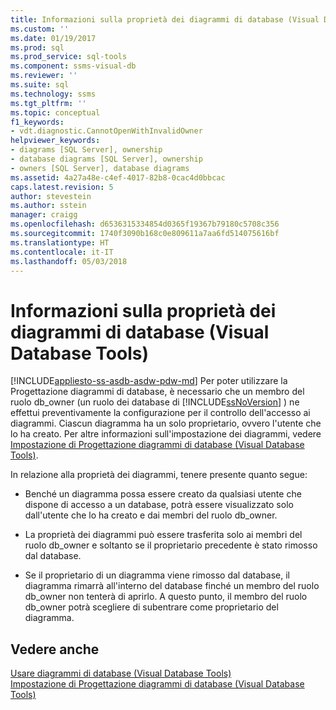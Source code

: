```yaml
---
title: Informazioni sulla proprietà dei diagrammi di database (Visual Database Tools) | Microsoft Docs
ms.custom: ''
ms.date: 01/19/2017
ms.prod: sql
ms.prod_service: sql-tools
ms.component: ssms-visual-db
ms.reviewer: ''
ms.suite: sql
ms.technology: ssms
ms.tgt_pltfrm: ''
ms.topic: conceptual
f1_keywords:
- vdt.diagnostic.CannotOpenWithInvalidOwner
helpviewer_keywords:
- diagrams [SQL Server], ownership
- database diagrams [SQL Server], ownership
- owners [SQL Server], database diagrams
ms.assetid: 4a27a48e-c4ef-4017-82b8-0cac4d0bbcac
caps.latest.revision: 5
author: stevestein
ms.author: sstein
manager: craigg
ms.openlocfilehash: d6536315334854d0365f19367b79180c5708c356
ms.sourcegitcommit: 1740f3090b168c0e809611a7aa6fd514075616bf
ms.translationtype: HT
ms.contentlocale: it-IT
ms.lasthandoff: 05/03/2018
---
```

# <a name="understand-database-diagram-ownership-visual-database-tools"></a>Informazioni sulla proprietà dei diagrammi di database (Visual Database Tools)
[!INCLUDE[appliesto-ss-asdb-asdw-pdw-md](../../includes/appliesto-ss-asdb-asdw-pdw-md.md)]
Per poter utilizzare la Progettazione diagrammi di database, è necessario che un membro del ruolo db_owner (un ruolo dei database di [!INCLUDE[ssNoVersion](../../includes/ssnoversion_md.md)] ) ne effettui preventivamente la configurazione per il controllo dell'accesso ai diagrammi. Ciascun diagramma ha un solo proprietario, ovvero l'utente che lo ha creato. Per altre informazioni sull'impostazione dei diagrammi, vedere [Impostazione di Progettazione diagrammi di database (Visual Database Tools)](../../ssms/visual-db-tools/set-up-database-diagram-designer-visual-database-tools.md).  
  
In relazione alla proprietà dei diagrammi, tenere presente quanto segue:  
  
-   Benché un diagramma possa essere creato da qualsiasi utente che dispone di accesso a un database, potrà essere visualizzato solo dall'utente che lo ha creato e dai membri del ruolo db_owner.  
  
-   La proprietà dei diagrammi può essere trasferita solo ai membri del ruolo db_owner e soltanto se il proprietario precedente è stato rimosso dal database.  
  
-   Se il proprietario di un diagramma viene rimosso dal database, il diagramma rimarrà all'interno del database finché un membro del ruolo db_owner non tenterà di aprirlo. A questo punto, il membro del ruolo db_owner potrà scegliere di subentrare come proprietario del diagramma.  
  
## <a name="see-also"></a>Vedere anche  
[Usare diagrammi di database (Visual Database Tools)](../../ssms/visual-db-tools/work-with-database-diagrams-visual-database-tools.md)  
[Impostazione di Progettazione diagrammi di database (Visual Database Tools)](../../ssms/visual-db-tools/set-up-database-diagram-designer-visual-database-tools.md)  
  
